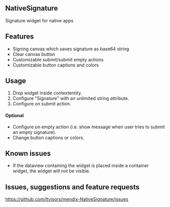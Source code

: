 ## NativeSignature
Signature widget for native apps

## Features
- Signing canvas which saves signature as base64 string
- Clear canvas button
- Customizable submit/submit empty actions
- Customizable button captions and colors

## Usage
1. Drop widget inside contextentity.
2. Configure "Signature" with an unlimited string attribute.
3. Configure on submit action.

#### Optional
- Configure on empty action (i.e. show message when user tries to submit an empty signature).
- Change button captions or colors.

## Known issues
- If the dataview containing the widget is placed inside a container widget, the widget will not be visible.

## Issues, suggestions and feature requests
https://github.com/Itvisors/mendix-NativeSignature/issues

